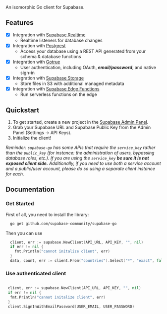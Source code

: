 An isomorphic Go client for Supabase.

## Features

- [X] Integration with [Supabase.Realtime](https://github.com/supabase-community/realtime-go)
  - Realtime listeners for database changes
- [x] Integration with [Postgrest](https://github.com/supabase-community/postgrest-go)
  - Access your database using a REST API generated from your schema & database functions
- [x] Integration with [Gotrue](https://github.com/supabase-community/gotrue-go)
  - User authentication, including OAuth, ***email/password***, and native sign-in
- [x] Integration with [Supabase Storage](https://github.com/supabase-community/storage-go)
  - Store files in S3 with additional managed metadata
- [x] Integration with [Supabase Edge Functions](https://github.com/supabase-community/functions-go)
  - Run serverless functions on the edge

## Quickstart

1. To get started, create a new project in the [Supabase Admin Panel](https://app.supabase.io).
2. Grab your Supabase URL and Supabase Public Key from the Admin Panel (Settings -> API Keys).
3. Initialize the client!

*Reminder: `supabase-go` has some APIs that require the `service_key` rather than the `public_key` (for instance: the administration of users, bypassing database roles, etc.). If you are using the `service_key` **be sure it is not exposed client side.** Additionally, if you need to use both a service account and a public/user account, please do so using a separate client instance for each.*

## Documentation

### Get Started

First of all, you need to install the library:

```sh
  go get github.com/supabase-community/supabase-go
```

Then you can use

```go
  client, err := supabase.NewClient(API_URL, API_KEY, "", nil)
  if err != nil {
    fmt.Println("cannot initalize client", err)
  }
  data, count, err := client.From("countries").Select("*", "exact", false).Execute()
```

### Use authenticated client

```go

 client, err := supabase.NewClient(API_URL, API_KEY, "", nil)
 if err != nil {
  fmt.Println("cannot initalize client", err)
 }
 client.SignInWithEmailPassword(USER_EMAIL, USER_PASSWORD)

```
